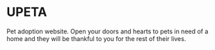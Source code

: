 # UPETA
Pet adoption website.
Open your doors and hearts to pets in need of a home
and they will be thankful to you for the rest of
their lives.
